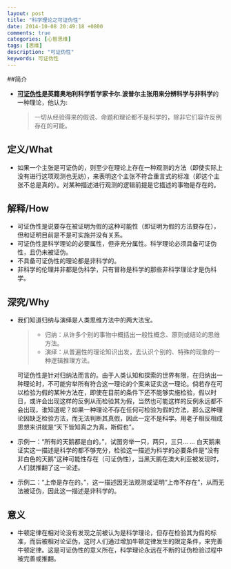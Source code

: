 ```yaml
---
layout: post
title: "科学理论之可证伪性"
date: 2014-10-08 20:49:18 +0800
comments: true
categories: [心智思维]
tags: [思维]
description: "可证伪性" 
keywords: 可证伪性 
---
```


##简介

* **[可证伪性](http://zh.wikipedia.org/wiki/%E5%8F%AF%E8%AF%81%E4%BC%AA%E6%80%A7)**是英籍奥地利科学哲学家卡尔.波普尔主张用来分辨**科学与非科学**的一种理论，他认为:
   > 一切从经验得来的假说、命题和理论都不是科学的，除非它们容许反例存在的可能。  

## 定义/What
* 如果一个主张是可证伪的，则至少在理论上存在一种观测的方法（即使实际上没有进行这项观测也无妨），来表明这个主张不符合重言式的标准（即这个主张不总是真的）。对某种描述进行观测的逻辑前提是它描述的事物是存在的。

<!--more-->

## 解释/How
* 可证伪性是说要存在被证明为假的这种可能性（即证明为假的方法要存在），但和证明目前是不是可实施并没有关系。
* 可证伪性是科学理论的必要属性，但非充分属性。科学理论必须具备可证伪性，且仍未被证伪。
* 不具备可证伪性的理论都是非科学的。
* 非科学的伦理并非都是伪科学，只有冒称是科学的那些非科学理论才是伪科学。

## 深究/Why
* 我们知道归纳与演绎是人类思维方法中的两大法宝。
    > * 归纳：从许多个别的事物中概括出一般性概念、原则或结论的思维方法。  
    > * 演绎：从普遍性的理论知识出发，去认识个别的、特殊的现象的一种逻辑推理方法。  

    可证伪性是针对归纳法而言的。由于人类认知和探索的世界有限，在归纳出一种理论时，不可能穷举所有符合这一理论的个案来证实这一理论。倘若存在可以检验为假的某种方法在，即使在目前的条件下还不能够实施检验，假以时日，或许会出现这样的反例从而检验其为假，当然也可能这样的反例永远都不会出现，谁知道呢？如果一种理论不存在任何可检验为假的方法，那么这种理论因缺乏检验方法，而无法判断其真假，因此一定不是科学。用老子相反相成思想来讲就是“天下皆知真之为真，斯假也”。

* 示例一：“所有的天鹅都是白的。”，试图穷举一只，两只，三只... ... 白天鹅来证实这一描述是科学的都不够充分，检验这一描述为科学的必要条件是“没有非白色的天鹅”这种可能性存在（可证伪性），当黑天鹅在澳大利亚被发现时，人们就推翻了这一论述。

* 示例二：“上帝是存在的。”，这一描述因无法观测或证明“上帝不存在”，从而无法被证伪，因此这一描述是非科学的。

## 意义
* 牛顿定律在相对论没有发现之前被认为是科学理论，但存在检验其为假的标准，而后被相对论证伪，这时人们通过增加牛顿定律发生的限定条件，来完善牛顿定律。这是可证伪性的意义所在，科学理论永远在不断的证伪检验过程中被完善或推翻。

